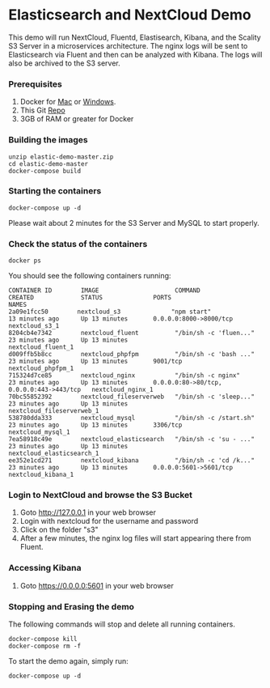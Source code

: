 # Elasticsearch and NextCloud Demo
<p align=center>

This demo will run NextCloud, Fluentd, Elastisearch, Kibana, and the Scality S3 Server in a microservices architecture. The nginx logs will be sent to Elasticsearch via Fluent and then can be analyzed with Kibana. The logs will also be archived to the S3 server.

### Prerequisites

1. Docker for [Mac](https://download.docker.com/mac/stable/Docker.dmg) or [Windows](https://download.docker.com/win/stable/InstallDocker.msi).
2. This Git [Repo](https://github.com/rusher81572/elasticsearch-demo/archive/master.zip)
3. 3GB of RAM or greater for Docker

### Building the images
```
unzip elastic-demo-master.zip
cd elastic-demo-master
docker-compose build
```

### Starting the containers

```
docker-compose up -d
```

Please wait about 2 minutes for the S3 Server and MySQL to start properly.

### Check the status of the containers
```
docker ps
```

You should see the following containers running:

```
CONTAINER ID        IMAGE                     COMMAND                  CREATED             STATUS              PORTS                                      NAMES
2a09e1fcc50        nextcloud_s3              "npm start"              13 minutes ago      Up 13 minutes       0.0.0.0:8000->8000/tcp                     nextcloud_s3_1
8204cb4e7342        nextcloud_fluent          "/bin/sh -c 'fluen..."   23 minutes ago      Up 13 minutes                                                  nextcloud_fluent_1
d009ffb5b8cc        nextcloud_phpfpm          "/bin/sh -c 'bash ..."   23 minutes ago      Up 13 minutes       9001/tcp                                   nextcloud_phpfpm_1
715324d7ce85        nextcloud_nginx           "/bin/sh -c nginx"       23 minutes ago      Up 13 minutes       0.0.0.0:80->80/tcp, 0.0.0.0:443->443/tcp   nextcloud_nginx_1
70bc55852392        nextcloud_fileserverweb   "/bin/sh -c 'sleep..."   23 minutes ago      Up 13 minutes                                                  nextcloud_fileserverweb_1
538780dda333        nextcloud_mysql           "/bin/sh -c /start.sh"   23 minutes ago      Up 13 minutes       3306/tcp                                   nextcloud_mysql_1
7ea58918c49e        nextcloud_elasticsearch   "/bin/sh -c 'su - ..."   23 minutes ago      Up 13 minutes                                                  nextcloud_elasticsearch_1
ee352e1cd271        nextcloud_kibana          "/bin/sh -c 'cd /k..."   23 minutes ago      Up 13 minutes       0.0.0.0:5601->5601/tcp                     nextcloud_kibana_1
```

### Login to NextCloud and browse the S3 Bucket
1. Goto http://127.0.0.1 in your web browser
2. Login with nextcloud for the username and password
3. Click on the folder "s3"
4. After a few minutes, the nginx log files will start appearing there from Fluent.

### Accessing Kibana
1. Goto https://0.0.0.0:5601 in your web browser

### Stopping and Erasing the demo

The following commands will stop and delete all running containers.

```
docker-compose kill
docker-compose rm -f
```

To start the demo again, simply run:
```
docker-compose up -d
```

